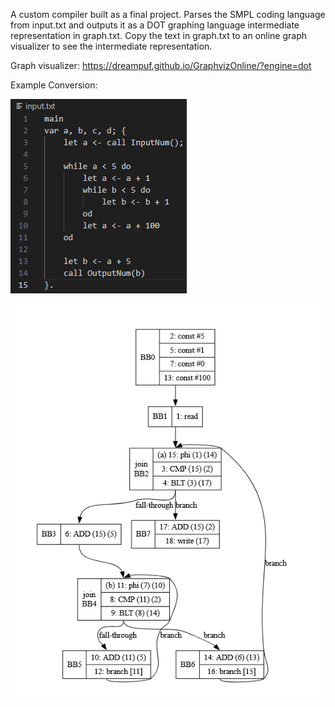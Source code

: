 A custom compiler built as a final project. Parses the SMPL coding language from input.txt and outputs it as a DOT graphing language intermediate representation in graph.txt. Copy the text in graph.txt to an online graph visualizer to see the intermediate representation.

Graph visualizer: https://dreampuf.github.io/GraphvizOnline/?engine=dot

Example Conversion:  

![alt text](https://github.com/Bettygeuse/Compiler_Project/blob/main/input_example.png "SMPL Language") 

![alt text](https://github.com/Bettygeuse/Compiler_Project/blob/main/IR_example.png "Intermediate Representation")

